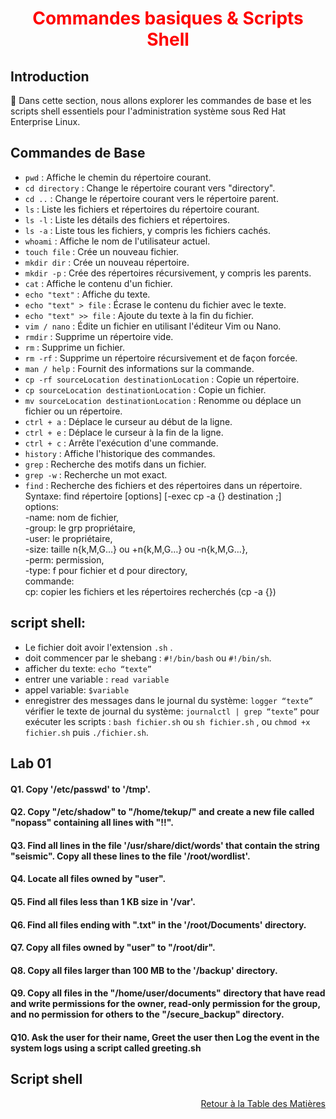 <h1 align="center" style="color: red;">Commandes basiques & Scripts Shell</h1>

## Introduction
👋 Dans cette section, nous allons explorer les commandes de base et les scripts shell essentiels pour l'administration système sous Red Hat Enterprise Linux.

## Commandes de Base


- `pwd` : Affiche le chemin du répertoire courant.
- `cd directory` : Change le répertoire courant vers "directory".
- `cd ..` : Change le répertoire courant vers le répertoire parent.
- `ls` : Liste les fichiers et répertoires du répertoire courant.
- `ls -l` : Liste les détails des fichiers et répertoires.
- `ls -a` : Liste tous les fichiers, y compris les fichiers cachés.
- `whoami` : Affiche le nom de l'utilisateur actuel.
- `touch file` : Crée un nouveau fichier.
- `mkdir dir` : Crée un nouveau répertoire.
- `mkdir -p` : Crée des répertoires récursivement, y compris les parents.
- `cat` : Affiche le contenu d'un fichier.
- `echo "text"` : Affiche du texte.
- `echo "text" > file` : Écrase le contenu du fichier avec le texte.
- `echo "text" >> file` : Ajoute du texte à la fin du fichier.
- `vim / nano` : Édite un fichier en utilisant l'éditeur Vim ou Nano.
- `rmdir` : Supprime un répertoire vide.
- `rm` : Supprime un fichier.
- `rm -rf` : Supprime un répertoire récursivement et de façon forcée.
- `man / help` : Fournit des informations sur la commande.
- `cp -rf sourceLocation destinationLocation` : Copie un répertoire.
- `cp sourceLocation destinationLocation` : Copie un fichier.
- `mv sourceLocation destinationLocation` : Renomme ou déplace un fichier ou un répertoire.
- `ctrl + a` : Déplace le curseur au début de la ligne.
- `ctrl + e` : Déplace le curseur à la fin de la ligne.
- `ctrl + c` : Arrête l'exécution d'une commande.
- `history` : Affiche l'historique des commandes.
- `grep` : Recherche des motifs dans un fichier.
- `grep -w` : Recherche un mot exact.
- `find` : Recherche des fichiers et des répertoires dans un répertoire.  
 Syntaxe: find répertoire [options] [-exec cp -a {} destination \;]  
 options:  
 -name: nom de fichier,  
 -group: le grp propriétaire,  
 -user: le propriétaire,  
 -size: taille n{k,M,G…} ou +n{k,M,G…} ou -n{k,M,G…},  
 -perm: permission,  
 -type: f pour fichier et d pour directory,  
 commande:  
 cp: copier les fichiers et les répertoires recherchés (cp -a {})  
## script shell:
- Le fichier doit avoir l'extension `.sh` .
- doit commencer par le shebang : `#!/bin/bash` ou `#!/bin/sh`.
- afficher du texte: `echo “texte”`
- entrer une variable : `read variable`
- appel variable: `$variable`
- enregistrer des messages dans le journal du système: `logger “texte”`
vérifier le texte de journal du système: `journalctl | grep “texte”`
pour exécuter les scripts : `bash fichier.sh` ou `sh fichier.sh` ,
ou `chmod +x fichier.sh` puis `./fichier.sh`.


## Lab 01

#### Q1. Copy '/etc/passwd' to '/tmp'.
<!-- 
```bash
cp /etc/passwd /tmp
```
-->
#### Q2. Copy "/etc/shadow" to "/home/tekup/" and create a new file called "nopass" containing all lines with "!!".
<!-- 
```bash
mkdir /home/tekup
cp /etc/shadow /home/tekup
grep '!!' /home/tekup/shadow > nopass
```
-->
#### Q3. Find all lines in the file '/usr/share/dict/words' that contain the string "seismic". Copy all these lines to the file '/root/wordlist'.
<!-- 
```bash
grep -w seismic /usr/share/dict/words > /root/wordlist
```
-->
#### Q4. Locate all files owned by "user".
<!-- 
```bash
find / -type f -user user 2> /dev/null
```
-->
#### Q5. Find all files less than 1 KB size in '/var'.
<!-- 
```bash
find /var -type f -size -1k
```
-->
#### Q6. Find all files ending with ".txt" in the '/root/Documents' directory.
<!-- 
```bash
find /root/Documents -name *.txt
```
-->
#### Q7. Copy all files owned by "user" to "/root/dir".
<!-- 
```bash
find / -type f -user user -exec cp -a {} /root/dir \;
```
-->
#### Q8. Copy all files larger than 100 MB to the '/backup' directory.
<!-- 
```bash
find / -type f -size +100M -exec cp -a {} /backup \;
```
-->
#### Q9. Copy all files in the "/home/user/documents" directory that have read and write permissions for the owner, read-only permission for the group, and no permission for others to the "/secure_backup" directory.
<!-- 
```bash
find /home/user/documents -perm 640 -exec cp -a {} /secure_backup \;
```
-->
#### Q10. Ask the user for their name, Greet the user then Log the event in the system logs using a script called greeting.sh 
<!-- 
```bash
vim greeting.sh
#! /bin/bash
echo “your name pls”
read nom
echo “hello $nom”
logger “user $nom executed the greeting script”
bash greeting.sh
journalctl | grep user 
-->
## Script shell
<p style="text-align: right;">
  <a href="https://github.com/halekammoun/RHCSA-Training/blob/main/README.md#table-des-matieres">Retour à la Table des Matières</a>
</p>